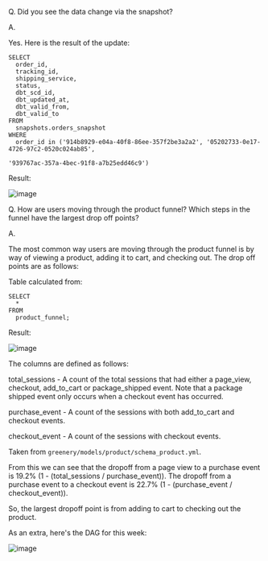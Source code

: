 Q. Did you see the data change via the snapshot?

A.

Yes. Here is the result of the update:

```
SELECT 
  order_id,
  tracking_id,
  shipping_service,
  status, 
  dbt_scd_id,
  dbt_updated_at,
  dbt_valid_from,
  dbt_valid_to
FROM 
  snapshots.orders_snapshot
WHERE
  order_id in ('914b8929-e04a-40f8-86ee-357f2be3a2a2', '05202733-0e17-4726-97c2-0520c024ab85',

'939767ac-357a-4bec-91f8-a7b25edd46c9')
```

Result:

![image](https://user-images.githubusercontent.com/46457104/161402393-0e04f6f2-46e3-4c85-9e1f-68b6e70abd7d.png)

Q. How are users moving through the product funnel? Which steps in the funnel have the largest drop off points?

A.

The most common way users are moving through the product funnel is by way of viewing a product, adding it to cart, and checking out.
The drop off points are as follows:

Table calculated from:

```
SELECT 
  *
FROM 
  product_funnel;
```

Result:

![image](https://user-images.githubusercontent.com/46457104/161402262-a80a4366-f27f-4efb-bbb7-be33c28dffde.png)

The columns are defined as follows:

total_sessions - A count of the total sessions that had either a 
        page_view, checkout, add_to_cart or package_shipped event. Note that a 
        package shipped event only occurs when a checkout event has occurred.
        
purchase_event - A count of the sessions with both add_to_cart and checkout events.

checkout_event - A count of the sessions with checkout events.

Taken from `greenery/models/product/schema_product.yml`.

From this we can see that the dropoff from a page view to a purchase event is 19.2% (1 - (total_sessions / purchase_event)).
The dropoff from a purchase event to a checkout event is 22.7% (1 - (purchase_event / checkout_event)).

So, the largest dropoff point is from adding to cart to checking out the product.


As an extra, here's the DAG for this week:

![image](https://user-images.githubusercontent.com/46457104/161402488-16d156b2-a7ba-4462-8bdc-b79dc1e8b853.png)
